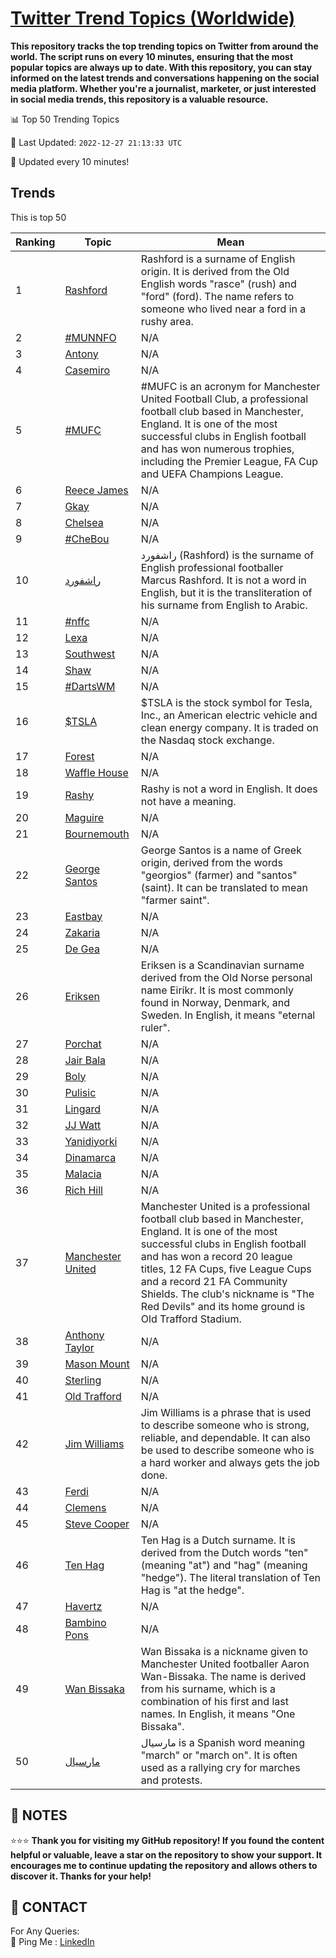 [Twitter Trend Topics (Worldwide)](https://github.com/ErcinDedeoglu/Twitter-Trend-Topics)
==========

**This repository tracks the top trending topics on Twitter from around the world. 
The script runs on every 10 minutes, ensuring that the most popular topics are always up to date. 
With this repository, you can stay informed on the latest trends and conversations happening on the social media platform. 
Whether you're a journalist, marketer, or just interested in social media trends, this repository is a valuable resource.**


📊 Top 50 Trending Topics

📆 Last Updated: `2022-12-27 21:13:33 UTC`

🔧 Updated every 10 minutes!


## Trends

This is top 50

| Ranking | Topic | Mean |
| ------- | ------------ | ------------ |
| 1 | [Rashford](http://twitter.com/search?q=Rashford) | Rashford is a surname of English origin. It is derived from the Old English words "rasce" (rush) and "ford" (ford). The name refers to someone who lived near a ford in a rushy area. |
| 2 | [#MUNNFO](http://twitter.com/search?q=%23MUNNFO) | N/A |
| 3 | [Antony](http://twitter.com/search?q=Antony) | N/A |
| 4 | [Casemiro](http://twitter.com/search?q=Casemiro) | N/A |
| 5 | [#MUFC](http://twitter.com/search?q=%23MUFC) | #MUFC is an acronym for Manchester United Football Club, a professional football club based in Manchester, England. It is one of the most successful clubs in English football and has won numerous trophies, including the Premier League, FA Cup and UEFA Champions League. |
| 6 | [Reece James](http://twitter.com/search?q=Reece+James) | N/A |
| 7 | [Gkay](http://twitter.com/search?q=Gkay) | N/A |
| 8 | [Chelsea](http://twitter.com/search?q=Chelsea) | N/A |
| 9 | [#CheBou](http://twitter.com/search?q=%23CheBou) | N/A |
| 10 | [راشفورد](http://twitter.com/search?q=%d8%b1%d8%a7%d8%b4%d9%81%d9%88%d8%b1%d8%af) | راشفورد (Rashford) is the surname of English professional footballer Marcus Rashford. It is not a word in English, but it is the transliteration of his surname from English to Arabic. |
| 11 | [#nffc](http://twitter.com/search?q=%23nffc) | N/A |
| 12 | [Lexa](http://twitter.com/search?q=Lexa) | N/A |
| 13 | [Southwest](http://twitter.com/search?q=Southwest) | N/A |
| 14 | [Shaw](http://twitter.com/search?q=Shaw) | N/A |
| 15 | [#DartsWM](http://twitter.com/search?q=%23DartsWM) | N/A |
| 16 | [$TSLA](http://twitter.com/search?q=%24TSLA) | $TSLA is the stock symbol for Tesla, Inc., an American electric vehicle and clean energy company. It is traded on the Nasdaq stock exchange. |
| 17 | [Forest](http://twitter.com/search?q=Forest) | N/A |
| 18 | [Waffle House](http://twitter.com/search?q=Waffle+House) | N/A |
| 19 | [Rashy](http://twitter.com/search?q=Rashy) | Rashy is not a word in English. It does not have a meaning. |
| 20 | [Maguire](http://twitter.com/search?q=Maguire) | N/A |
| 21 | [Bournemouth](http://twitter.com/search?q=Bournemouth) | N/A |
| 22 | [George Santos](http://twitter.com/search?q=George+Santos) | George Santos is a name of Greek origin, derived from the words "georgios" (farmer) and "santos" (saint). It can be translated to mean "farmer saint". |
| 23 | [Eastbay](http://twitter.com/search?q=Eastbay) | N/A |
| 24 | [Zakaria](http://twitter.com/search?q=Zakaria) | N/A |
| 25 | [De Gea](http://twitter.com/search?q=De+Gea) | N/A |
| 26 | [Eriksen](http://twitter.com/search?q=Eriksen) | Eriksen is a Scandinavian surname derived from the Old Norse personal name Eiríkr. It is most commonly found in Norway, Denmark, and Sweden. In English, it means "eternal ruler". |
| 27 | [Porchat](http://twitter.com/search?q=Porchat) | N/A |
| 28 | [Jair Bala](http://twitter.com/search?q=Jair+Bala) | N/A |
| 29 | [Boly](http://twitter.com/search?q=Boly) | N/A |
| 30 | [Pulisic](http://twitter.com/search?q=Pulisic) | N/A |
| 31 | [Lingard](http://twitter.com/search?q=Lingard) | N/A |
| 32 | [JJ Watt](http://twitter.com/search?q=JJ+Watt) | N/A |
| 33 | [Yanidiyorki](http://twitter.com/search?q=Yanidiyorki) | N/A |
| 34 | [Dinamarca](http://twitter.com/search?q=Dinamarca) | N/A |
| 35 | [Malacia](http://twitter.com/search?q=Malacia) | N/A |
| 36 | [Rich Hill](http://twitter.com/search?q=Rich+Hill) | N/A |
| 37 | [Manchester United](http://twitter.com/search?q=Manchester+United) | Manchester United is a professional football club based in Manchester, England. It is one of the most successful clubs in English football and has won a record 20 league titles, 12 FA Cups, five League Cups and a record 21 FA Community Shields. The club's nickname is "The Red Devils" and its home ground is Old Trafford Stadium. |
| 38 | [Anthony Taylor](http://twitter.com/search?q=Anthony+Taylor) | N/A |
| 39 | [Mason Mount](http://twitter.com/search?q=Mason+Mount) | N/A |
| 40 | [Sterling](http://twitter.com/search?q=Sterling) | N/A |
| 41 | [Old Trafford](http://twitter.com/search?q=Old+Trafford) | N/A |
| 42 | [Jim Williams](http://twitter.com/search?q=Jim+Williams) | Jim Williams is a phrase that is used to describe someone who is strong, reliable, and dependable. It can also be used to describe someone who is a hard worker and always gets the job done. |
| 43 | [Ferdi](http://twitter.com/search?q=Ferdi) | N/A |
| 44 | [Clemens](http://twitter.com/search?q=Clemens) | N/A |
| 45 | [Steve Cooper](http://twitter.com/search?q=Steve+Cooper) | N/A |
| 46 | [Ten Hag](http://twitter.com/search?q=Ten+Hag) | Ten Hag is a Dutch surname. It is derived from the Dutch words "ten" (meaning "at") and "hag" (meaning "hedge"). The literal translation of Ten Hag is "at the hedge". |
| 47 | [Havertz](http://twitter.com/search?q=Havertz) | N/A |
| 48 | [Bambino Pons](http://twitter.com/search?q=Bambino+Pons) | N/A |
| 49 | [Wan Bissaka](http://twitter.com/search?q=Wan+Bissaka) | Wan Bissaka is a nickname given to Manchester United footballer Aaron Wan-Bissaka. The name is derived from his surname, which is a combination of his first and last names. In English, it means "One Bissaka". |
| 50 | [مارسيال](http://twitter.com/search?q=%d9%85%d8%a7%d8%b1%d8%b3%d9%8a%d8%a7%d9%84) | مارسيال is a Spanish word meaning "march" or "march on". It is often used as a rallying cry for marches and protests. |




## 📝 NOTES

⭐⭐⭐ **Thank you for visiting my GitHub repository! If you found the content helpful or valuable, leave a star on the repository to show your support. It encourages me to continue updating the repository and allows others to discover it. Thanks for your help!**

## 📨 CONTACT

 For Any Queries:  
            🏓 Ping Me : [LinkedIn](https://www.linkedin.com/in/ercindedeoglu/)